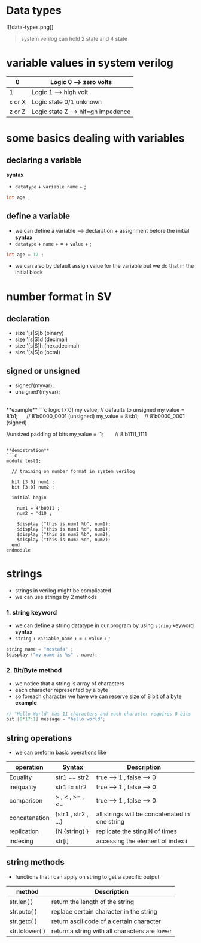 # Data types
![[data-types.png]]

> system verilog can hold 2 state and 4 state 

# variable values in system verilog
| 0      | Logic 0 --> zero volts             |
| ------ | ---------------------------------- |
| 1      | Logic 1 --> high volt              |
| x or X | Logic state 0/1 unknown            |
| z or Z | Logic state Z --> hif=gh impedence |
# some basics dealing with variables
## declaring a variable
**syntax** 
- `datatype` + `variable name` + ;
```C
int age ;
```

## define a variable
- we can define a variable --> declaration + assignment before the initial
**syntax**
- `datatype` + `name` +  = + `value` + ;
```c
int age = 12 ;
```

- we can also by default assign value for the variable but we do that in the initial block
# number format in SV
## declaration
- size '[s|S]b (binary)
- size '[s|S]d (decimal)
- size '[s|S]h (hexadecimal)
- size '[s|S]o (octal)

## signed or unsigned
- signed’(myvar);
-  unsigned’(myvar);
<br>
**example**
```c
logic [7:0] my value; // defaults to unsigned
my_value = 8’b1;      // 8’b0000_0001 (unsigned)
my_value = 8’sb1;     // 8’b0000_0001 (signed)

//unsized padding of bits
my_value = ‘1;        // 8’b1111_1111
```

**demostration** 
```c
module test1;
  
  // training on number format in system verilog
  
  bit [3:0] num1 ;
  bit [3:0] num2 ;
  
  initial begin
    
    num1 = 4'b0011 ;
    num2 = 'd10 ;
    
    $display ("this is num1 %b", num1);
    $display ("this is num1 %d", num1);
    $display ("this is num2 %b", num2);
    $display ("this is num2 %d", num2);
  end
endmodule
```

# strings 
- strings in verilog might be complicated
- we can use strings by 2 methods
### 1. string keyword
- we can define a string datatype in our program by using `string` keyword
**syntax**
- `string` + `variable_name` + = + `value` + ;
```c
string name = "mostafa" ;
$display ("my name is %s" , name);
```

### 2. Bit/Byte method
- we notice that a string is array of characters 
- each character represented by a byte
- so foreach character we have we can reserve size of 8 bit of a byte
**example**
```c
// "Hello World" has 11 characters and each character requires 8-bits
bit [8*17:1] message = "hello world";
```

## string operations 
- we can preform basic operations like

| operation     | Syntax              | Description                                    |
| ------------- | ------------------- | ---------------------------------------------- |
| Equality      | str1 == str2        | true --> 1 , false --> 0                       |
| inequality    | str1 != str2        | true --> 1 , false --> 0                       |
| comparison    | > , < , >= , <=     | true --> 1 , false --> 0                       |
| concatenation | {str1 , str2 , ...} | all strings will be concatenated in one string |
| replication   | {N {string} }       | replicate the sting N of times                 |
| indexing      | str[i]              | accessing the element of index i               |

## string methods
- functions that i can apply on string to get a specific output

| method         | Description                                   |
| -------------- | --------------------------------------------- |
| str.len( )     | return the length of the string               |
| str.putc( )    | replace certain character in the string       |
| str.getc( )    | return ascii code of a certain character      |
| str.tolower( ) | return a string with all characters are lower |









